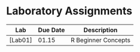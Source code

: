 # Laboratory Assignments

Lab | Due Date | Description
--- | -------- | -----------
[Lab01] | 01.15 | R Beginner Concepts
